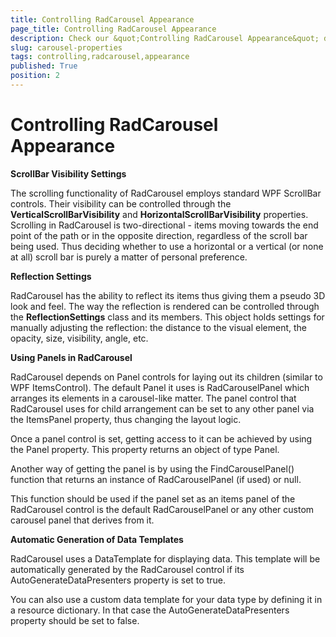 ```yaml
---
title: Controlling RadCarousel Appearance
page_title: Controlling RadCarousel Appearance
description: Check our &quot;Controlling RadCarousel Appearance&quot; documentation article for the RadCarousel {{ site.framework_name }} control.
slug: carousel-properties
tags: controlling,radcarousel,appearance
published: True
position: 2
---
```


# Controlling RadCarousel Appearance


__ScrollBar Visibility Settings__

The scrolling functionality of RadCarousel employs standard WPF ScrollBar controls. Their visibility can be controlled through the __VerticalScrollBarVisibility__ and __HorizontalScrollBarVisibility__ properties. Scrolling in RadCarousel is two-directional - items moving towards the end point of the path or in the opposite direction, regardless of the scroll bar being used. Thus deciding whether to use a horizontal or a vertical (or none at all) scroll bar is purely a matter of personal preference.


__Reflection Settings__

RadCarousel has the ability to reflect its items thus giving them a pseudo 3D look and feel. The way the reflection is rendered can be controlled through the __ReflectionSettings__ class and its members. This object holds settings for manually adjusting the reflection: the distance to the visual element, the opacity, size, visibility, angle, etc.


__Using Panels in RadCarousel__

RadCarousel depends on Panel controls for laying out its children (similar to WPF ItemsControl). The default Panel it uses is RadCarouselPanel which arranges its elements in a carousel-like matter. The panel control that RadCarousel uses for child arrangement can be set to any other panel via the ItemsPanel property, thus changing the layout logic.



Once a panel control is set, getting access to it can be achieved by using the Panel property. This property returns an object of type Panel.


Another way of getting the panel is by using the FindCarouselPanel() function that returns an instance of RadCarouselPanel (if used) or null.

This function should be used if the panel set as an items panel of the RadCarousel control is the default RadCarouselPanel or any other custom carousel panel that derives from it.


__Automatic Generation of Data Templates__

RadCarousel uses a DataTemplate for displaying data. This template will be automatically generated by the RadCarousel control if its AutoGenerateDataPresenters property is set to true. 

You can also use a custom data template for your data type by defining it in a resource dictionary. In that case the AutoGenerateDataPresenters property should be set to false.
